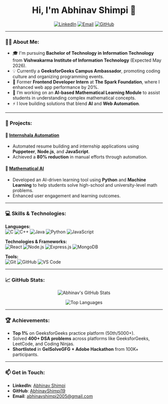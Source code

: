 <h1 align="center">Hi, I'm Abhinav Shimpi 👋</h1>

<p align="center">
  <a href="https://www.linkedin.com/in/abhinav-shimpi-392616258/"><img alt="LinkedIn" title="LinkedIn" src="https://img.shields.io/badge/LinkedIn-Abhinav_Shimpi-blue?style=flat-square&logo=linkedin"></a>
  <a href="mailto:abhinavshimpi2005@gmail.com"><img alt="Email" title="Email" src="https://img.shields.io/badge/Email-abhinavshimpi2005@gmail.com-red?style=flat-square&logo=gmail"></a>
  <a href="https://github.com/AbhinavShimpi19"><img alt="GitHub" title="GitHub" src="https://img.shields.io/badge/GitHub-AbhinavShimpi19-lightgrey?style=flat-square&logo=github"></a>
</p>

---

### 👨‍💻 About Me:
- 🎓 I'm pursuing **Bachelor of Technology in Information Technology** from **Vishwakarma Institute of Information Technology** (Expected May 2026).
- 💡 Currently a **GeeksforGeeks Campus Ambassador**, promoting coding culture and organizing programming events.
- 💼 Former **Frontend Developer Intern** at **The Spark Foundation**, where I enhanced web app performance by 20%.
- 🔭 I’m working on an **AI-based Mathematical Learning Module** to assist students in understanding complex mathematical concepts.
- ⚡ I love building solutions that blend **AI** and **Web Automation**.

---

### 🚀 Projects:

#### 💼 **[Internshala Automation](https://github.com/your-internshala-automation-link)**
- Automated resume building and internship applications using **Puppeteer**, **Node.js**, and **JavaScript**.
- Achieved a **80% reduction** in manual efforts through automation.

#### 🧠 **[Mathematical AI](https://github.com/your-math-ai-project-link)**
- Developed an AI-driven learning tool using **Python** and **Machine Learning** to help students solve high-school and university-level math problems.
- Enhanced user engagement and learning outcomes.

---

### 💻 Skills & Technologies:

**Languages:**  
![C](https://img.shields.io/badge/C-%2300599C.svg?style=flat&logo=c&logoColor=white) ![C++](https://img.shields.io/badge/C++-%2300599C.svg?style=flat&logo=c%2B%2B&logoColor=white) ![Java](https://img.shields.io/badge/Java-%23ED8B00.svg?style=flat&logo=java&logoColor=white) ![Python](https://img.shields.io/badge/Python-%2314354C.svg?style=flat&logo=python&logoColor=white) ![JavaScript](https://img.shields.io/badge/JavaScript-%23323330.svg?style=flat&logo=javascript&logoColor=%23F7DF1E)

**Technologies & Frameworks:**  
![React](https://img.shields.io/badge/React-%2320232a.svg?style=flat&logo=react&logoColor=%2361DAFB) ![Node.js](https://img.shields.io/badge/Node.js-%2343853D.svg?style=flat&logo=node.js&logoColor=white) ![Express.js](https://img.shields.io/badge/Express.js-%23404d59.svg?style=flat&logo=express&logoColor=%2361DAFB) ![MongoDB](https://img.shields.io/badge/MongoDB-%2347A248.svg?style=flat&logo=mongodb&logoColor=white)

**Tools:**  
![Git](https://img.shields.io/badge/Git-%23F05033.svg?style=flat&logo=git&logoColor=white) ![GitHub](https://img.shields.io/badge/GitHub-%23181717.svg?style=flat&logo=github&logoColor=white) ![VS Code](https://img.shields.io/badge/VS%20Code-%23007ACC.svg?style=flat&logo=visual-studio-code&logoColor=white)

---

### 📈 GitHub Stats:

<p align="center">
  <img src="https://github-readme-stats.vercel.app/api?username=AbhinavShimpi19&show_icons=true&theme=radical" alt="Abhinav's GitHub Stats" />
</p>

<p align="center">
  <img src="https://github-readme-stats.vercel.app/api/top-langs/?username=AbhinavShimpi19&layout=compact&theme=radical" alt="Top Languages" />
</p>

---

### 🏆 Achievements:
- **Top 1%** on GeeksforGeeks practice platform (50th/5000+).
- Solved **400+ DSA problems** across platforms like GeeksforGeeks, LeetCode, and Coding Ninjas.
- **Shortlisted** in **GelSolveGFG + Adobe Hackathon** from 100K+ participants.

---

### 📫 Get in Touch:
- **LinkedIn**: [Abhinav Shimpi](https://www.linkedin.com/in/abhinav-shimpi-392616258/)
- **GitHub**: [AbhinavShimpi19](https://github.com/AbhinavShimpi19)
- **Email**: [abhinavshimpi2005@gmail.com](mailto:abhinavshimpi2005@gmail.com)

